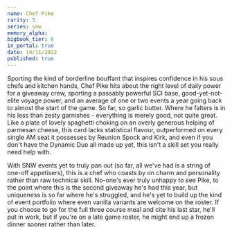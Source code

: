 ```yaml
---
name: Chef Pike
rarity: 5
series: snw
memory_alpha:
bigbook_tier: 6
in_portal: true
date: 14/11/2022
published: true
---
```


Sporting the kind of borderline bouffant that inspires confidence in his sous chefs and kitchen hands, Chef Pike hits about the right level of daily power for a giveaway crew, sporting a passably powerful SCI base, good-yet-not-elite voyage power, and an average of one or two events a year going back to almost the start of the game. So far, so garlic butter. Where he falters is in his less than zesty garnishes - everything is merely good, not quite great. Like a plate of lovely spaghetti choking on an overly generous helping of parmesan cheese, this card lacks statistical flavour, outperformed on every single AM seat it possesses by Reunion Spock and Kirk, and even if you don't have the Dynamic Duo all made up yet, this isn't a skill set you really need help with.

With SNW events yet to truly pan out (so far, all we've had is a string of one-off appetisers), this is a chef who coasts by on charm and personality rather than raw technical skill. No-one's ever truly unhappy to see Pike, to the point where this is the second giveaway he's had this year, but uniqueness is so far where he's struggled, and he's yet to build up the kind of event portfolio where even vanilla variants are welcome on the roster. If you choose to go for the full three course meal and cite his last star, he'll put in work, but if you're on a late game roster, he might end up a frozen dinner sooner rather than later.
